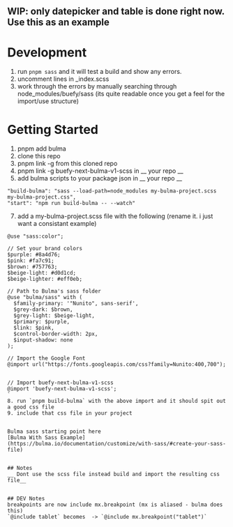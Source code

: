 ## WIP: only datepicker and table is done right now. Use this as an example

# Development 
1. run `pnpm sass` and it will test a build and show any errors.
2. uncomment lines in _index.scss
3. work through the errors by manually searching through node_modules/buefy/sass (its quite readable once you get a feel for the import/use structure)

# Getting Started


1. pnpm add bulma
2. clone this repo
3. pnpm link -g from this cloned repo
4. pnpm link -g buefy-next-bulma-v1-scss in __ your repo __
5. add bulma scripts to your package json in __ your repo __
   
```
"build-bulma": "sass --load-path=node_modules my-bulma-project.scss my-bulma-project.css",
"start": "npm run build-bulma -- --watch"

```

7. add a my-bulma-project.scss file with the following (rename it. i just want a consistant example)
   
```
@use "sass:color";

// Set your brand colors
$purple: #8a4d76;
$pink: #fa7c91;
$brown: #757763;
$beige-light: #d0d1cd;
$beige-lighter: #eff0eb;

// Path to Bulma's sass folder
@use "bulma/sass" with (
  $family-primary: '"Nunito", sans-serif',
  $grey-dark: $brown,
  $grey-light: $beige-light,
  $primary: $purple,
  $link: $pink,
  $control-border-width: 2px,
  $input-shadow: none
);

// Import the Google Font
@import url("https://fonts.googleapis.com/css?family=Nunito:400,700");


// Import buefy-next-bulma-v1-scss  
@import 'buefy-next-bulma-v1-scss';
`
8. run `pnpm build-bulma` with the above import and it should spit out a good css file
9. include that css file in your project


Bulma sass starting point here 
[Bulma With Sass Example](https://bulma.io/documentation/customize/with-sass/#create-your-sass-file)


## Notes
__ Dont use the scss file instead build and import the resulting css file__


## DEV Notes
breakpoints are now include mx.breakpoint (mx is aliased - bulma does this)
`@include tablet` becomes  -> `@include mx.breakpoint("tablet")`